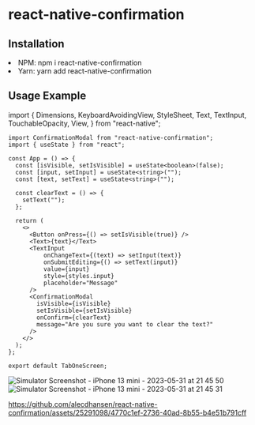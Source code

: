 # react-native-confirmation
<h2>Installation</h2>
<li>NPM: npm i react-native-confirmation</li>
<li>Yarn: yarn add react-native-confirmation</li>

<h2>Usage Example</h2>

import {
  Dimensions,
  KeyboardAvoidingView,
  StyleSheet,
  Text,
  TextInput,
  TouchableOpacity,
  View,
} from "react-native";

```
import ConfirmationModal from "react-native-confirmation";
import { useState } from "react";

const App = () => {
  const [isVisible, setIsVisible] = useState<boolean>(false);
  const [input, setInput] = useState<string>("");
  const [text, setText] = useState<string>("");
  
  const clearText = () => {
    setText("");
  };

  return (
    <>
      <Button onPress={() => setIsVisible(true)} />
      <Text>{text}</Text>
      <TextInput
          onChangeText={(text) => setInput(text)}
          onSubmitEditing={() => setText(input)}
          value={input}
          style={styles.input}
          placeholder="Message"
      />
      <ConfirmationModal
        isVisible={isVisible}
        setIsVisible={setIsVisible}
        onConfirm={clearText}
        message="Are you sure you want to clear the text?"
      />
    </>
  );
};

export default TabOneScreen;
```


![Simulator Screenshot - iPhone 13 mini - 2023-05-31 at 21 45 50](https://github.com/alecdhansen/react-native-confirmation/assets/25291098/a1c41d1c-5ebb-4900-9c82-1fd15971bb68)
![Simulator Screenshot - iPhone 13 mini - 2023-05-31 at 21 45 31](https://github.com/alecdhansen/react-native-confirmation/assets/25291098/452e3dab-d108-4547-a311-2c03e44e5ec5)


https://github.com/alecdhansen/react-native-confirmation/assets/25291098/4770c1ef-2736-40ad-8b55-b4e51b791cff

